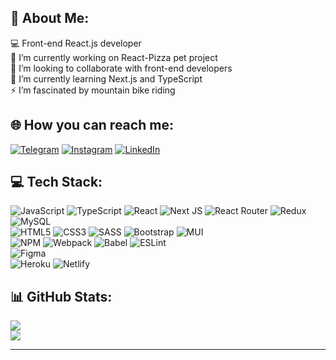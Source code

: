 ## 💫 About Me:
💻 Front-end React.js developer <br>🔭 I’m currently working on React-Pizza pet project<br>👯 I’m looking to collaborate with front-end developers<br>🌱 I’m currently learning Next.js and TypeScript<br>⚡ I’m fascinated by mountain bike riding


## 🌐 How you can reach me:
[![Telegram](https://img.shields.io/badge/-telegram-red?style=for-the-badge&color=white&logo=telegram&logoColor=black)](https://t.me/s0nch1kk)  [![Instagram](https://img.shields.io/badge/Instagram-%23E4405F.svg?style=for-the-badge&color=white&logo=Instagram&logoColor=black)](https://instagram.com/stanislavvvromaniv)  [![LinkedIn](https://img.shields.io/badge/LinkedIn-%230077B5.svg?style=for-the-badge&color=white&logo=linkedin&logoColor=black)](https://linkedin.com/in/stanislav-romaniv-a54aaa244/)

## 💻 Tech Stack:
![JavaScript](https://img.shields.io/badge/javascript-%23323330.svg?style=for-the-badge&logo=javascript&logoColor=%23F7DF1E) ![TypeScript](https://img.shields.io/badge/typescript-%23007ACC.svg?style=for-the-badge&logo=typescript&logoColor=white) ![React](https://img.shields.io/badge/react-%2320232a.svg?style=for-the-badge&logo=react&logoColor=%2361DAFB) ![Next JS](https://img.shields.io/badge/Next-black?style=for-the-badge&logo=next.js&logoColor=white) ![React Router](https://img.shields.io/badge/React_Router-CA4245?style=for-the-badge&logo=react-router&logoColor=white) ![Redux](https://img.shields.io/badge/redux-%23593d88.svg?style=for-the-badge&logo=redux&logoColor=white) <br>
![MySQL](https://img.shields.io/badge/mysql-%2300f.svg?style=for-the-badge&logo=mysql&logoColor=white) <br>
![HTML5](https://img.shields.io/badge/html5-%23E34F26.svg?style=for-the-badge&logo=html5&logoColor=white) ![CSS3](https://img.shields.io/badge/css3-%231572B6.svg?style=for-the-badge&logo=css3&logoColor=white) ![SASS](https://img.shields.io/badge/SASS-hotpink.svg?style=for-the-badge&logo=SASS&logoColor=white) ![Bootstrap](https://img.shields.io/badge/bootstrap-%23563D7C.svg?style=for-the-badge&logo=bootstrap&logoColor=white) ![MUI](https://img.shields.io/badge/MUI-%230081CB.svg?style=for-the-badge&logo=material-ui&logoColor=white) <br>
![NPM](https://img.shields.io/badge/NPM-%23000000.svg?style=for-the-badge&logo=npm&logoColor=white) ![Webpack](https://img.shields.io/badge/webpack-%238DD6F9.svg?style=for-the-badge&logo=webpack&logoColor=black) ![Babel](https://img.shields.io/badge/Babel-F9DC3e?style=for-the-badge&logo=babel&logoColor=black) ![ESLint](https://img.shields.io/badge/ESLint-4B3263?style=for-the-badge&logo=eslint&logoColor=white) <br>
![Figma](https://img.shields.io/badge/figma-%23F24E1E.svg?style=for-the-badge&logo=figma&logoColor=white) <br>
![Heroku](https://img.shields.io/badge/heroku-%23430098.svg?style=for-the-badge&logo=heroku&logoColor=white) ![Netlify](https://img.shields.io/badge/netlify-%23000000.svg?style=for-the-badge&logo=netlify&logoColor=#00C7B7)

## 📊 GitHub Stats:
![](https://github-readme-stats.vercel.app/api?username=StanislavRomaniv&theme=tokyonight&hide_border=true&include_all_commits=true&count_private=true)<br/>
![](https://github-readme-stats.vercel.app/api/top-langs/?username=StanislavRomaniv&theme=tokyonight&hide_border=true&include_all_commits=true&count_private=true&layout=compact)

---
<!-- [![](https://visitcount.itsvg.in/api?id=StanislavRomaniv&icon=0&color=0)](https://visitcount.itsvg.in) -->

<!-- Proudly created with GPRM ( https://gprm.itsvg.in ) -->
